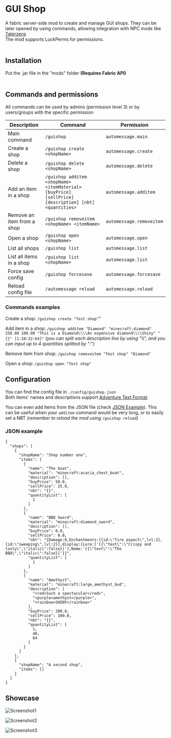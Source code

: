 # GUI Shop

A fabric server-side mod to create and manage GUI shops.
They can be later opened by using commands, allowing integration with NPC mods like [Taterzens](placeholder.com)
<br>The mod supports LuckPerms for permissions.
<br><br>
## Installation
Put the .jar file in the "mods" folder
**(Requires Fabric API)**
<br><br>

## Commands and permissions
All commands can be used by admins (permission level 3) or by users/groups with the specific permission


| Description                | Command                                                                                              | Permission               | 
|----------------------------|------------------------------------------------------------------------------------------------------|--------------------------|
| Main command               | `/guishop`                                                                                           | `automessage.main`       |
| Create a shop              | `/guishop create <shopName>`                                                                         | `automessage.create`     |
| Delete a shop              | `/guishop delete <shopName> `                                                                        | `automessage.delete`     |
| Add an item in a shop      | `/guishop additem <shopName> <itemMaterial> [buyPrice] [sellPrice] [description] [nbt] <quantities>` | `automessage.additem`    |
| Remove an item from a shop | `/guishop removeitem <shopName> <itemName>`                                                          | `automessage.removeitem` |
| Open a shop                | `/guishop open <shopName>`                                                                           | `automessage.open`       |
| List all shops             | `/guishop list`                                                                                      | `automessage.list`       |
| List all items in a shop   | `/guishop list <shopName>`                                                                           | `automessage.list`       |
| Force save config          | `/guishop forcesave`                                                                                 | `automessage.forcesave`  |
| Reload config file         | `/automessage reload`                                                                                | `automessage.reload`     |

### Commands examples
Create a shop: `/guishop create "Test shop"`"

Add item in a shop: `/guishop additem "Diamond" "minecraft:diamond" 250.00 100.00 "This is a Diamond\\\\An expensive diamond\\\\Shiny" "{}" [1:10:32:64]"` *(you can split each description line by using "\\\\", and you can input up to 4 quantities splitted by ":")*

Remove item from shop: `/guishop removeitem "Test shop" "Diamond"`

Open a shop: `/guishop open "Test shop"`


## Configuration
You can find the config file in `./config/guishop.json`
<br>Both items' names and descriptions support [Adventure Text Format](https://docs.advntr.dev/minimessage/format.html).

You can even add items from the JSON file (check [JSON Example](#json-example)). This can be useful when your `additem` command would be very long, or to easily set a NBT *(remember to reload the mod using `/guishop reload`)*


### JSON example
```json5
{
  "shops": [
    {
      "shopName": "Shop number one",
      "items": [
        {
          "name": "The boat",
          "material": "minecraft:acacia_chest_boat",
          "description": [],
          "buyPrice": 50.0,
          "sellPrice": 25.0,
          "nbt": "{}",
          "quantityList": [
            1
          ]
        },
        {
          "name": "BBQ Sword",
          "material": "minecraft:diamond_sword",
          "description": [],
          "buyPrice": 0.0,
          "sellPrice": 0.0,
          "nbt": "{Damage:0,Enchantments:[{id:\"fire_aspect\",lvl:2},{id:\"sweeping\",lvl:2}],display:{Lore:['[{\"text\":\"Crispy and tasty\",\"italic\":false}]'],Name:'[{\"text\":\"The BBQ\",\"italic\":false}]'}}",
          "quantityList": [
            1
          ]
        },
        {
          "name": "Amethyst",
          "material": "minecraft:large_amethyst_bud",
          "description": [
            "<red>Such a spectacular</red>",
            "<purple>amethyst</purple>",
            "<rainbow>SHINY</rainbow>"
          ],
          "buyPrice": 200.0,
          "sellPrice": 100.0,
          "nbt": "{}",
          "quantityList": [
            1,
            40,
            64
          ]
        }
      ]
    },
    {
      "shopName": "A second shop",
      "items": []
    }
  ]
}
```
## Showcase
![Screenshot1](https://i.imgur.com/st7C4aP.png)

![Screenshot2](https://i.imgur.com/VPSXq6O.png)

![Screenshot3](https://i.imgur.com/Nce7NzC.png)